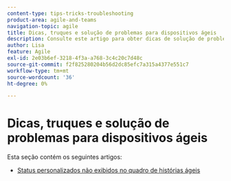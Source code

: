 ```yaml
---
content-type: tips-tricks-troubleshooting
product-area: agile-and-teams
navigation-topic: agile
title: Dicas, truques e solução de problemas para dispositivos ágeis
description: Consulte este artigo para obter dicas de solução de problemas em ágil.
author: Lisa
feature: Agile
exl-id: 2e03b6ef-3218-4f3a-a768-3c4c20c7d48c
source-git-commit: f2f825280204b56d2dc85efc7a315a4377e551c7
workflow-type: tm+mt
source-wordcount: '36'
ht-degree: 0%

---
```


# Dicas, truques e solução de problemas para dispositivos ágeis

Esta seção contém os seguintes artigos:

* [Status personalizados não exibidos no quadro de histórias ágeis](../../agile/tips-tricks-and-troubleshooting/custom-status-does-not-show.md)
